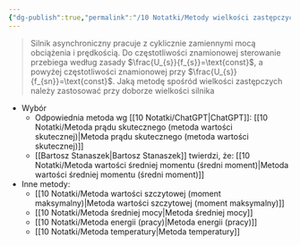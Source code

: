 ```yaml
---
{"dg-publish":true,"permalink":"/10 Notatki/Metody wielkości zastępczych przy doborze wielkości silnika/","tags":["wiedza/definicja"]}
---
```


>Silnik asynchroniczny pracuje z cyklicznie zamiennymi mocą obciążenia i prędkością. Do częstotliwości znamionowej sterowanie przebiega według zasady $\frac{U_{s}}{f_{s}}=\text{const}$, a powyżej częstotliwości znamionowej przy $\frac{U_{s}}{f_{sn}}=\text{const}$. Jaką metodę spośród wielkości zastępczych należy zastosować przy doborze wielkości silnika

* Wybór 
	* Odpowiednia metoda wg [[10 Notatki/ChatGPT\|ChatGPT]]: [[10 Notatki/Metoda prądu skutecznego (metoda wartości skutecznej)\|Metoda prądu skutecznego (metoda wartości skutecznej)]] 
	* [[Bartosz Stanaszek\|Bartosz Stanaszek]] twierdzi, że: [[10 Notatki/Metoda wartości średniej momentu (średni moment)\|Metoda wartości średniej momentu (średni moment)]]
* Inne metody:
	* [[10 Notatki/Metoda wartości szczytowej (moment maksymalny)\|Metoda wartości szczytowej (moment maksymalny)]]
	* [[10 Notatki/Metoda średniej mocy\|Metoda średniej mocy]]
	* [[10 Notatki/Metoda energii (pracy)\|Metoda energii (pracy)]]
	* [[10 Notatki/Metoda temperatury\|Metoda temperatury]]